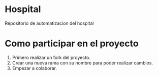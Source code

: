 # Hospital
Repositorio de automatizacion del hospital


# Como participar en el proyecto

1. Primero realizar un fork del proyecto.
2. Crear una nueva rama con su nombre para poder realizar cambios.
3. Empezar a colaborar.
